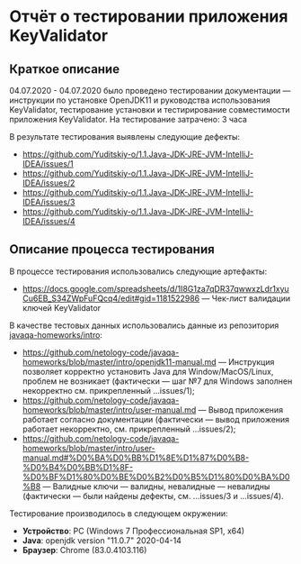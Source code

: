 # Отчёт о тестировании приложения KeyValidator

## Краткое описание

04.07.2020 - 04.07.2020 было проведено тестировании документации — инструкции по установке OpenJDK11 и руководства использования KeyValidator, тестирование установки  и тестирирование совместимости приложения KeyValidator.
На тестирование затрачено: 3 часа

В результате тестирования выявлены следующие дефекты:
* https://github.com/Yuditskiy-o/1.1.Java-JDK-JRE-JVM-IntelliJ-IDEA/issues/1
* https://github.com/Yuditskiy-o/1.1.Java-JDK-JRE-JVM-IntelliJ-IDEA/issues/2
* https://github.com/Yuditskiy-o/1.1.Java-JDK-JRE-JVM-IntelliJ-IDEA/issues/3
* https://github.com/Yuditskiy-o/1.1.Java-JDK-JRE-JVM-IntelliJ-IDEA/issues/4

## Описание процесса тестирования

В процессе тестирования использовались следующие артефакты:
* https://docs.google.com/spreadsheets/d/1I8G1za7qDR37qwwxzLdr1xyuCu6EB_S34ZWpFuFQcq4/edit#gid=1181522986 — Чек-лист валидации ключей KeyValidator

В качестве тестовых данных использовались данные из репозитория [javaqa-homeworks/intro](https://github.com/netology-code/javaqa-homeworks/tree/master/intro):
* https://github.com/netology-code/javaqa-homeworks/blob/master/intro/openjdk11-manual.md — Инструкция позволяет корректно установить Java для Window/MacOS/Linux, проблем не возникает (фактически — шаг №7 для Windows заполнен некорректно см. прикрепленный ...issues/1);
* https://github.com/netology-code/javaqa-homeworks/blob/master/intro/user-manual.md — Вывод приложения работает согласно документации (фактически — вывод приложения работает некорректно, см. прикрепленный ...issues/2);
* https://github.com/netology-code/javaqa-homeworks/blob/master/intro/user-manual.md#%D0%BA%D0%BB%D1%8E%D1%87%D0%B8-%D0%B4%D0%BB%D1%8F-%D0%BF%D1%80%D0%BE%D0%B2%D0%B5%D1%80%D0%BA%D0%B8 — Валидные ключи — валидны, невалидные — невалидны (фактически — были найдены дефекты, см. ...issues/3 и ...issues/4).

Тестирование производилось в следующем окружении:
* **Устройство**: PC (Windows 7 Профессиональная SP1, x64)
* **Java**: openjdk version "11.0.7" 2020-04-14
* **Браузер**: Chrome (83.0.4103.116)

